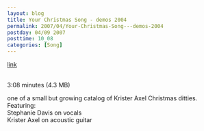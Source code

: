 ```yaml
---
layout: blog
title: Your Christmas Song - demos 2004
permalink: 2007/04/Your-Christmas-Song---demos-2004
postday: 04/09 2007
posttime: 10_08
categories: [Song]
---
```


<a href="http://kristeraxel.com/media/vault/03YourChristmasSong1.mp3">link</a>

<br />3:08 minutes (4.3 MB)<p>one of a small but growing catalog of Krister Axel Christmas ditties. Featuring:<br />
Stephanie Davis on vocals<br />
Krister Axel on acoustic guitar</p>
